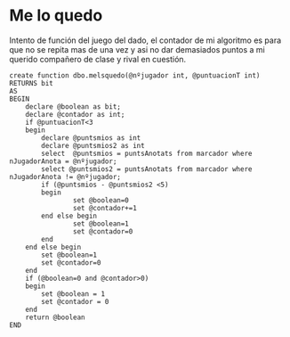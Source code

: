 # Me lo quedo
Intento de función del juego del dado, el contador de mi algoritmo es para que no se repita mas de una vez y asi no dar demasiados puntos a mi querido compañero de clase y rival en cuestión.

```
create function dbo.melsquedo(@nºjugador int, @puntuacionT int)
RETURNS bit
AS
BEGIN
	declare @boolean as bit;
	declare @contador as int;
	if @puntuacionT<3
	begin
		declare @puntsmios as int
		declare @puntsmios2 as int
		select  @puntsmios = puntsAnotats from marcador where nJugadorAnota = @nºjugador;
		select @puntsmios2 = puntsAnotats from marcador where nJugadorAnota != @nºjugador;
		if (@puntsmios - @puntsmios2 <5)
		begin
				set @boolean=0
				set @contador+=1
		end else begin
				set @boolean=1
				set @contador=0
		end
	end else begin
		set @boolean=1
		set @contador=0
	end
	if (@boolean=0 and @contador>0)
	begin
		set @boolean = 1
		set @contador = 0
	end
	return @boolean
END
```
